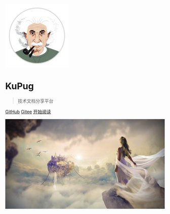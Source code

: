 ![logo](_media/logo.png)

# KuPug

> 技术文档分享平台

[GitHub](https://github.com/kupug)
[Gitee](https://gitee.com/kupug)
[开始阅读](#开始)

<!-- 背景图片 -->
![](_media/bg1.jpg)